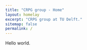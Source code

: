 ```yaml
---
title: "CRPG group - Home"
layout: homelay
excerpt: "CRPG group at TU Delft."
sitemap: false
permalink: /
---
```


Hello world.
